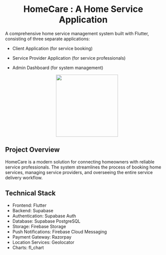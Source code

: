 <h1 align = "center">HomeCare : A Home Service Application</h1>
 
 A comprehensive home service management system built with Flutter, consisting of three separate applications:  
 
 - Client Application (for service booking)  
 - Service Provider Application (for service professionals)  
 - Admin Dashboard (for system management)

    <p align="center">  <img src="https://png.pngtree.com/png-vector/20230511/ourmid/pngtree-home-service-logo-vector-png-image_7095332.png" width="200" height="200"></p>


 ## Project Overview  
 
HomeCare is a modern solution for connecting homeowners with reliable service professionals. The system streamlines the process of booking home services, managing service providers, and overseeing the entire service delivery workflow.

 ## Technical Stack  
 
* Frontend: Flutter
* Backend: Supabase
* Authentication: Supabase Auth
* Database: Supabase PostgreSQL
* Storage: Firebase Storage
* Push Notifications: Firebase Cloud Messaging
* Payment Gateway: Razorpay
* Location Services: Geolocator
* Charts: fl_chart
 
 


